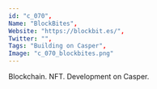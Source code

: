 ```yaml
--- 
id: "c_070", 
Name: "BlockBites", 
Website: "https://blockbit.es/", 
Twitter: "", 
Tags: "Building on Casper", 
Image: "c_070_blockbites.png" 
--- 
```

<!--lang:en--> 
Blockchain. NFT. Development on Casper.
<!--lang:es--] 
cadena de bloques. NFT. Desarrollo en Casper.
<!--lang:de--] 
Blockchain. NFT. Entwicklung auf Casper.
<!--lang:fr--] 
Chaîne de blocs. NFT. Développement sur Casper.
<!--lang:pl--] 
Łańcuch bloków. NFT. Rozwój na Casper.
<!--lang:uk--] 
Блокчейн. NFT. Розробка на Casper.
[!--lang:*--> 

